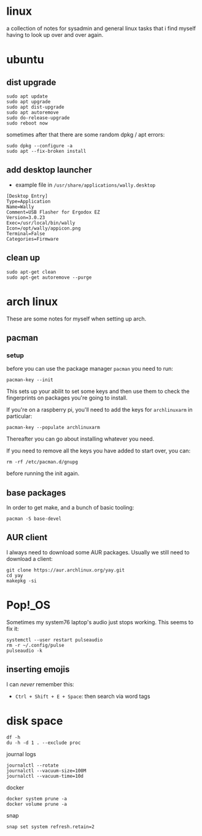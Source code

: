# linux

a collection of notes for sysadmin and general linux tasks that i find myself having to look up over and over again.

# ubuntu

## dist upgrade

```
sudo apt update
sudo apt upgrade
sudo apt dist-upgrade
sudo apt autoremove
sudo do-release-upgrade
sudo reboot now
```

sometimes after that there are some random dpkg / apt errors:

```
sudo dpkg --configure -a
sudo apt --fix-broken install
```

## add desktop launcher

- example file in `/usr/share/applications/wally.desktop`

```
[Desktop Entry]
Type=Application
Name=Wally
Comment=USB Flasher for Ergodox EZ
Version=3.0.23
Exec=/usr/local/bin/wally
Icon=/opt/wally/appicon.png
Terminal=False
Categories=Firmware
```

## clean up

```
sudo apt-get clean
sudo apt-get autoremove --purge
```

# arch linux

These are some notes for myself when setting up arch.

## pacman

### setup

before you can use the package manager `pacman` you need to run:

```
pacman-key --init
```

This sets up your abilit to set some keys and then use them to check the fingerprints on packages you're going to install.

If you're on a raspberry pi, you'll need to add the keys for `archlinuxarm` in particular:

```
pacman-key --populate archlinuxarm
```

Thereafter you can go about installing whatever you need.

If you need to remove all the keys you have added to start over, you can:

```
rm -rf /etc/pacman.d/gnupg
```

before running the init again.

## base packages

In order to get make, and a bunch of basic tooling:

```
pacman -S base-devel
```

## AUR client

I always need to download some AUR packages. Usually we still need to download a client:

```
git clone https://aur.archlinux.org/yay.git
cd yay
makepkg -si
```

# Pop!\_OS

Sometimes my system76 laptop's audio just stops working. This seems to fix it:

```
systemctl --user restart pulseaudio
rm -r ~/.config/pulse
pulseaudio -k
```

## inserting emojis

I can _never_ remember this:

- `Ctrl + Shift + E + Space`: then search via word tags

# disk space

```
df -h
du -h -d 1 . --exclude proc
```

journal logs

```
journalctl --rotate
journalctl --vacuum-size=100M
journalctl --vacuum-time=10d
```

docker

```
docker system prune -a
docker volume prune -a
```

snap

```
snap set system refresh.retain=2
```
